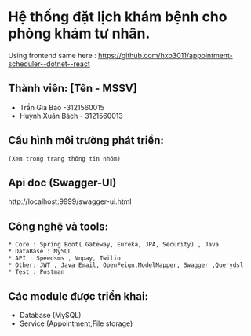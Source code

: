# Hệ thống đặt lịch khám bệnh cho phòng khám tư nhân.
Using frontend same here : https://github.com/hxb3011/appointment-scheduler--dotnet--react
## Thành viên: [Tên - MSSV]
- Trần Gia Bảo -3121560015
- Huỳnh Xuân Bách - 3121560013

## Cấu hình môi trường phát triển:

    (Xem trong trang thông tin nhóm)

## Api doc (Swagger-UI)
http://localhost:9999/swagger-ui.html
## Công nghệ và tools:
    * Core : Spring Boot( Gateway, Eureka, JPA, Security) , Java
    * DataBase : MySQL
    * API : Speedsms , Vnpay, Twilio
    * Other: JWT , Java Email, OpenFeign,ModelMapper, Swagger ,Querydsl
    * Test : Postman
## Các module được triển khai:
- Database (MySQL)
- Service (Appointment,File storage)
   
